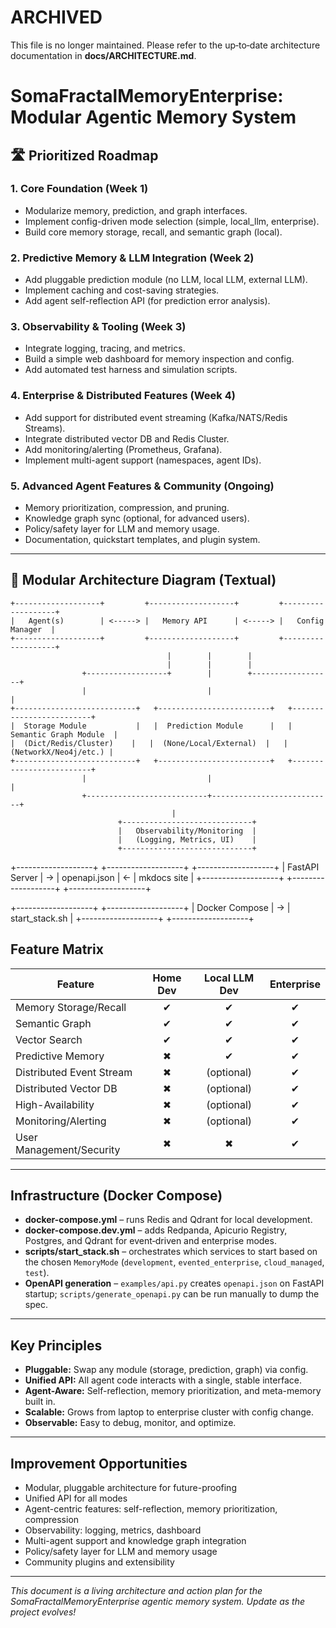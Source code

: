 # ARCHIVED

This file is no longer maintained. Please refer to the up‑to‑date architecture documentation in **docs/ARCHITECTURE.md**.

# SomaFractalMemoryEnterprise: Modular Agentic Memory System

## 🛣️ Prioritized Roadmap

### 1. Core Foundation (Week 1)
- Modularize memory, prediction, and graph interfaces.
- Implement config-driven mode selection (simple, local_llm, enterprise).
- Build core memory storage, recall, and semantic graph (local).

### 2. Predictive Memory & LLM Integration (Week 2)
- Add pluggable prediction module (no LLM, local LLM, external LLM).
- Implement caching and cost-saving strategies.
- Add agent self-reflection API (for prediction error analysis).

### 3. Observability & Tooling (Week 3)
- Integrate logging, tracing, and metrics.
- Build a simple web dashboard for memory inspection and config.
- Add automated test harness and simulation scripts.

### 4. Enterprise & Distributed Features (Week 4)
- Add support for distributed event streaming (Kafka/NATS/Redis Streams).
- Integrate distributed vector DB and Redis Cluster.
- Add monitoring/alerting (Prometheus, Grafana).
- Implement multi-agent support (namespaces, agent IDs).

### 5. Advanced Agent Features & Community (Ongoing)
- Memory prioritization, compression, and pruning.
- Knowledge graph sync (optional, for advanced users).
- Policy/safety layer for LLM and memory usage.
- Documentation, quickstart templates, and plugin system.

---

## 🧩 Modular Architecture Diagram (Textual)

```
+-------------------+         +-------------------+         +-------------------+
|   Agent(s)        | <-----> |   Memory API      | <-----> |   Config Manager  |
+-------------------+         +-------------------+         +-------------------+
                                   |        |        |
                                   |        |        |
                +------------------+        |        +------------------+
                |                           |                           |
+---------------------------+   +-------------------------+   +-------------------------+
|  Storage Module           |   |  Prediction Module      |   |  Semantic Graph Module  |
|  (Dict/Redis/Cluster)    |   |  (None/Local/External)  |   |  (NetworkX/Neo4j/etc.) |
+---------------------------+   +-------------------------+   +-------------------------+
                |                           |                           |
                +---------------------------+---------------------------+
                                    |
                        +-----------------------------+
                        |   Observability/Monitoring  |
                        |   (Logging, Metrics, UI)    |
                        +-----------------------------+
```

+-------------------+   +-------------------+   +-------------------+
|   FastAPI Server  | → |   openapi.json    | ← |   mkdocs site    |
+-------------------+   +-------------------+   +-------------------+

+-------------------+   +-------------------+
|   Docker Compose  | → |   start_stack.sh  |
+-------------------+   +-------------------+

## Feature Matrix

| Feature                  | Home Dev | Local LLM Dev | Enterprise |
|--------------------------|:--------:|:-------------:|:----------:|
| Memory Storage/Recall    |    ✔     |      ✔        |     ✔      |
| Semantic Graph           |    ✔     |      ✔        |     ✔      |
| Vector Search            |    ✔     |      ✔        |     ✔      |
| Predictive Memory        |    ✖     |      ✔        |     ✔      |
| Distributed Event Stream |    ✖     |   (optional)  |     ✔      |
| Distributed Vector DB    |    ✖     |   (optional)  |     ✔      |
| High-Availability        |    ✖     |   (optional)  |     ✔      |
| Monitoring/Alerting      |    ✖     |   (optional)  |     ✔      |
| User Management/Security |    ✖     |      ✖        |     ✔      |

---

## Infrastructure (Docker Compose)
- **docker-compose.yml** – runs Redis and Qdrant for local development.
- **docker-compose.dev.yml** – adds Redpanda, Apicurio Registry, Postgres, and Qdrant for event‑driven and enterprise modes.
- **scripts/start_stack.sh** – orchestrates which services to start based on the chosen `MemoryMode` (`development`, `evented_enterprise`, `cloud_managed`, `test`).
- **OpenAPI generation** – `examples/api.py` creates `openapi.json` on FastAPI startup; `scripts/generate_openapi.py` can be run manually to dump the spec.

---

## Key Principles

- **Pluggable:** Swap any module (storage, prediction, graph) via config.
- **Unified API:** All agent code interacts with a single, stable interface.
- **Agent-Aware:** Self-reflection, memory prioritization, and meta-memory built in.
- **Scalable:** Grows from laptop to enterprise cluster with config change.
- **Observable:** Easy to debug, monitor, and optimize.

---

## Improvement Opportunities

- Modular, pluggable architecture for future-proofing
- Unified API for all modes
- Agent-centric features: self-reflection, memory prioritization, compression
- Observability: logging, metrics, dashboard
- Multi-agent support and knowledge graph integration
- Policy/safety layer for LLM and memory usage
- Community plugins and extensibility

---

*This document is a living architecture and action plan for the SomaFractalMemoryEnterprise agentic memory system. Update as the project evolves!*
